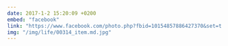 ```yaml
---
date: 2017-1-2 15:20:09 +0200
embed: "facebook"
link: "https://www.facebook.com/photo.php?fbid=10154857886427370&set=t.100004647608223&type=3&theater"
img: "/img/life/00314_item.md.jpg"
---
```

